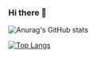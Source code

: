 ### Hi there 👋


![Anurag's GitHub stats](https://github-readme-stats.vercel.app/api?username=pedrotb&show_icons=true&theme=dark)

[![Top Langs](https://github-readme-stats.vercel.app/api/top-langs/?username=pedrotb&layout=defualt&theme=dark)](https://github.com/pedrotb/github-readme-stats)

